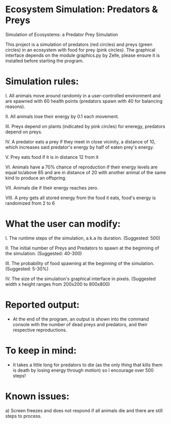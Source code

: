 # Ecosystem Simulation: Predators & Preys
Simulation of Ecosystems: a Predator Prey Simulation

This project is a simulation of predators (red circles) and preys (green circles) in an ecosystem with food for prey (pink circles). 
The graphical interface depends on the module graphics.py by Zelle, please ensure it is installed before starting the program.

# Simulation rules:

   I.    All animals move around randomly in a user-controlled environment and are spawned with 60 health points (predators spawn with 40 for balancing
         reasons).

   II.   All animals lose their energy by 0.1 each movement.
   
   III.  Preys depend on plants (indicated by pink circles) for eneregy, predators depend on preys.
   
   IV.   A predator eats a prey if they meet in close vicinity, a distance of 10, which increases said predator's energy by half of
         eaten prey's energy.
   
   V.    Prey eats food if it is in distance 12 from it
   
   VI.   Animals have a 70% chance of reproduction if their energy levels are equal to/above 85 and are in distance of 20 with
         another animal of the same kind to produce an offspring. 
   
   VII.  Animals die if their energy reaches zero.
   
   VIII. A prey gets all stored energy from the food it eats, food's energy is randomized from 2 to 6

# What the user can modify:
   
   I.    The runtime steps of the simulation, a.k.a its duration. (Suggested: 500)
   
   II.   The initial number of Preys and Predators to spawn at the beginning of the simulation. (Suggested: 40-300)
   
   III.  The probability of food spawning at the beginning of the simulation. (Suggested: 5-30%)
   
   IV.   The size of the simulation's graphical interface in pixels. (Suggested width x height ranges from 200x200 to 800x800)

# Reported output:
   - At the end of the program, an output is shown into the command console with the number of dead preys and predators, and 
     their respective reproductions.

# To keep in mind:
   - It takes a little long for predators to die (as the only thing that kills them is death by losing energy through motion) so
     I encourage over 500 steps!

# Known issues:
  a) Screen freezes and does not respond if all animals die and there are still steps to process.
